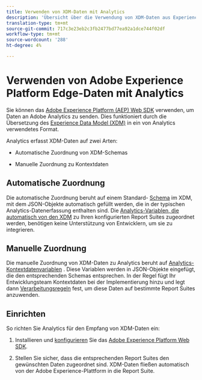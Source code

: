 ```yaml
---
title: Verwenden von XDM-Daten mit Analytics
description: 'Übersicht über die Verwendung von XDM-Daten aus Experience Platform in Adobe Analytics '
translation-type: tm+mt
source-git-commit: 717c3e23eb2c3fb2477bd77ea92a1dce744f02df
workflow-type: tm+mt
source-wordcount: '288'
ht-degree: 4%

---
```



# Verwenden von Adobe Experience Platform Edge-Daten mit Analytics


Sie können das [Adobe Experience Platform (AEP) Web SDK](https://docs.adobe.com/content/help/de-DE/launch/using/extensions-ref/adobe-extension/aep-extension/overview.html) verwenden, um Daten an Adobe Analytics zu senden. Dies funktioniert durch die Übersetzung des [Experience Data Model (XDM)](https://docs.adobe.com/content/help/en/experience-platform/xdm/home.html) in ein von Analytics verwendetes Format.

Analytics erfasst XDM-Daten auf zwei Arten:

* Automatische Zuordnung von XDM-Schemas

* Manuelle Zuordnung zu Kontextdaten

## Automatische Zuordnung

Die automatische Zuordnung beruht auf einem Standard- [Schema](https://docs.adobe.com/content/help/en/experience-platform/xdm/schema/composition.html) im XDM, mit dem JSON-Objekte automatisch gefüllt werden, die in der typischen Analytics-Datenerfassung enthalten sind. Die [Analytics-Variablen, die automatisch von den XDM](https://git.corp.adobe.com/analytics-data-collection/anedge/blob/master/XDM_Translator.md) zu Ihren konfigurierten Report Suites zugeordnet werden, benötigen keine Unterstützung von Entwicklern, um sie zu integrieren.

## Manuelle Zuordnung

Die manuelle Zuordnung von XDM-Daten zu Analytics beruht auf [Analytics-Kontextdatenvariablen](https://docs.adobe.com/content/help/en/analytics/implementation/vars/page-vars/contextdata.html) . Diese Variablen werden in JSON-Objekte eingefügt, die den entsprechenden Schemas entsprechen. In der Regel fügt Ihr Entwicklungsteam Kontextdaten bei der Implementierung hinzu und legt dann [Verarbeitungsregeln](https://docs.adobe.com/content/help/en/analytics/admin/admin-tools/processing-rules/processing-rules-configuration/t-processing-rules.html) fest, um diese Daten auf bestimmte Report Suites anzuwenden.


## Einrichten

So richten Sie Analytics für den Empfang von XDM-Daten ein:

1. Installieren und [konfigurieren](https://docs.adobe.com/content/help/en/experience-platform/edge/fundamentals/configuring-the-sdk.html) Sie das [Adobe Experience Platform Web SDK](https://docs.adobe.com/content/help/en/experience-platform/edge/fundamentals/installing-the-sdk.html).

2. Stellen Sie sicher, dass die entsprechenden Report Suites den gewünschten Daten zugeordnet sind. XDM-Daten fließen automatisch von der Adobe Experience-Plattform in die Report Suite.

